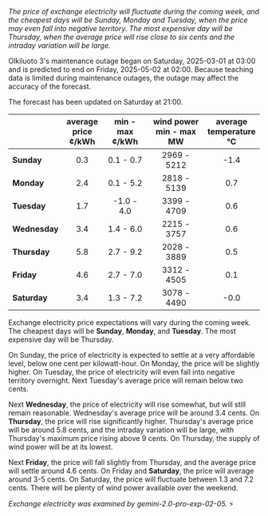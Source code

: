 *The price of exchange electricity will fluctuate during the coming week, and the cheapest days will be Sunday, Monday and Tuesday, when the price may even fall into negative territory. The most expensive day will be Thursday, when the average price will rise close to six cents and the intraday variation will be large.*

Olkiluoto 3's maintenance outage began on Saturday, 2025-03-01 at 03:00 and is predicted to end on Friday, 2025-05-02 at 02:00. Because teaching data is limited during maintenance outages, the outage may affect the accuracy of the forecast.

The forecast has been updated on Saturday at 21:00.

|   | average<br>price<br>¢/kWh | min - max<br>¢/kWh | wind power<br>min - max<br>MW | average<br>temperature<br>°C |
|:-------------|:----------------:|:----------------:|:-------------:|:-------------:|
| **Sunday**  | 0.3 | 0.1 - 0.7 | 2969 - 5212 | -1.4 |
| **Monday** | 2.4 | 0.1 - 5.2 | 2818 - 5139 | 0.7  |
| **Tuesday**   | 1.7 | -1.0 - 4.0 | 3399 - 4709 | 0.6  |
| **Wednesday**| 3.4 | 1.4 - 6.0 | 2215 - 3757 | 0.6  |
| **Thursday**  | 5.8 | 2.7 - 9.2 | 2028 - 3889 | 0.5  |
| **Friday** | 4.6 | 2.7 - 7.0 | 3312 - 4505 | 0.1  |
| **Saturday**  | 3.4 | 1.3 - 7.2 | 3078 - 4490 | -0.0 |

Exchange electricity price expectations will vary during the coming week. The cheapest days will be **Sunday**, **Monday**, and **Tuesday**. The most expensive day will be Thursday.

On Sunday, the price of electricity is expected to settle at a very affordable level, below one cent per kilowatt-hour. On Monday, the price will be slightly higher. On Tuesday, the price of electricity will even fall into negative territory overnight. Next Tuesday's average price will remain below two cents.

Next **Wednesday**, the price of electricity will rise somewhat, but will still remain reasonable. Wednesday's average price will be around 3.4 cents. On **Thursday**, the price will rise significantly higher. Thursday's average price will be around 5.8 cents, and the intraday variation will be large, with Thursday's maximum price rising above 9 cents. On Thursday, the supply of wind power will be at its lowest.

Next **Friday**, the price will fall slightly from Thursday, and the average price will settle around 4.6 cents. On Friday and **Saturday**, the price will average around 3-5 cents. On Saturday, the price will fluctuate between 1.3 and 7.2 cents. There will be plenty of wind power available over the weekend.

*Exchange electricity was examined by gemini-2.0-pro-exp-02-05.* ⚡

